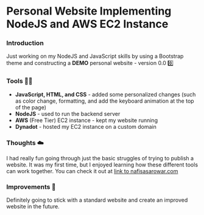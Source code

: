 # Personal Website Implementing NodeJS and AWS EC2 Instance

### Introduction
Just working on my NodeJS and JavaScript skills by using a Bootstrap theme and constructing a **DEMO** personal website - version 0.0 :zero:

### Tools :triangular_ruler::hammer:
* **JavaScript, HTML, and CSS** - added some personalized changes (such as color change, formatting, and add the keyboard animation at the top of the page)
* **NodeJS** - used to run the backend server
* **AWS** (Free Tier) EC2 instance - kept my website running
* **Dynadot** - hosted my EC2 instance on a custom domain

### Thoughts :cloud:
I had really fun going through just the basic struggles of trying to publish a website. It was my first time, but I enjoyed learning how these different tools can work together. You can check it out at [link to nafisasarowar.com](http://nafisasarowar.com/)

### Improvements :bookmark_tabs:
Definitely going to stick with a standard website and create an improved website in the future.
